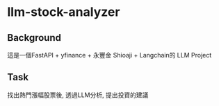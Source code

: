 # llm-stock-analyzer

## Background

這是一個FastAPI + yfinance + 永豐金 Shioaji + Langchain的 LLM Project

## Task

找出熱門漲幅股票後, 透過LLM分析, 提出投資的建議
